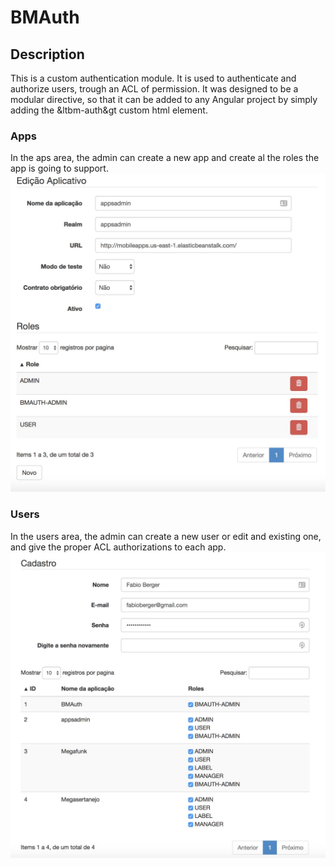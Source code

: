 # BMAuth

## Description

This is a custom authentication module. It is used to authenticate and authorize users, trough an ACL of permission.
It was designed to be a modular directive, so that it can be added to any Angular project by simply adding the &ltbm-auth&gt custom html element.

### Apps
In the aps area, the admin can create a new app and create al the roles the app is going to support.
![alt tag](https://github.com/bergergit/bmauth/raw/master/screenshots/apps1.jpg "Apps area")

### Users
In the users area, the admin can create a new user or edit and existing one, and give the proper ACL authorizations to each app.
![alt tag](https://github.com/bergergit/bmauth/raw/master/screenshots/users1.jpg "Users area")




